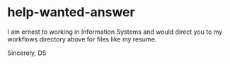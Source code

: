 # help-wanted-answer

I am ernest to working in Information Systems and would direct you to my workflows directory above for files like my resume.

Sincerely,
DS
